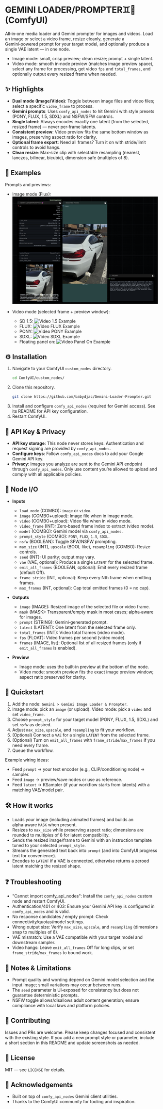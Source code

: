 
# GEMINI LOADER/PROMPTER♊︎🔮 (ComfyUI)

All‑in‑one media loader and Gemini prompter for images and videos. Load an image or select a video frame, resize cleanly, generate a Gemini‑powered prompt for your target model, and optionally produce a single VAE latent — in one node.

- Image mode: small, crisp preview; clean resize; prompt + single latent.
- Video mode: smooth in‑node preview (matches image preview space), select any frame for processing, get video `fps` and `total_frames`, and optionally output every resized frame when needed.

## ✨ Highlights

- **Dual mode (Image/Video)**: Toggle between image files and video files; select a specific `video_frame` to process.
- **Gemini prompts**: Uses `comfy_api_nodes` to hit Gemini with style presets (PONY, FLUX, 1.5, SDXL) and NSFW/SFW controls.
- **Single latent**: Always encodes exactly one latent (from the selected, resized frame) — never per‑frame latents.
- **Consistent preview**: Video preview fits the same bottom window as images, preserving aspect ratio for clarity.
- **Optional frame export**: Need all frames? Turn it on with stride/limit controls to avoid hangs.
- **Clean resize**: Max‑size clip with selectable resampling (nearest, lanczos, bilinear, bicubic), dimension‑safe (multiples of 8).

## 📸 Examples

Prompts and previews:

- Image mode (Flux): ![Image Flux Example](IMAGEFLUXEXAMPLE.png)

- Video mode (selected frame + preview window):
  - SD 1.5: ![Video 1.5 Example](VIDEO1.5EXAMPLE.png)
  - FLUX: ![Video FLUX Example](VIDEOFLUXEXAMPLE.png)
  - PONY: ![Video PONY Example](VIDEOPONYEXAMPLE.png)
  - SDXL: ![Video SDXL Example](VIDEOSDXLEXAMPLE.png)
  - Floating panel on: ![Video Panel On Example](VIDEO%20PANELONEXAMPLE.png)

## ⚙️ Installation

1. Navigate to your ComfyUI `custom_nodes` directory.
   ```bash
   cd ComfyUI/custom_nodes/
   ```
2. Clone this repository.
   ```bash
   git clone https://github.com/babydjac/Gemini-Loader-Prompter.git
   ```
3. Install and configure `comfy_api_nodes` (required for Gemini access). See its README for API key configuration.
4. Restart ComfyUI.

## 🔑 API Key & Privacy

- **API key storage**: This node never stores keys. Authentication and request signing are provided by `comfy_api_nodes`.
- **Configure keys**: Follow `comfy_api_nodes` docs to add your Google Gemini API key.
- **Privacy**: Images you analyze are sent to the Gemini API endpoint through `comfy_api_nodes`. Only use content you’re allowed to upload and comply with all applicable policies.

## 🧩 Node I/O

- **Inputs**
  - `load_mode` (COMBO): `image` or `video`.
  - `image` (COMBO+upload): Image file when in image mode.
  - `video` (COMBO+upload): Video file when in video mode.
  - `video_frame` (INT): Zero‑based frame index to extract (video mode).
  - `model` (COMBO): Gemini model via `comfy_api_nodes`.
  - `prompt_style` (COMBO): `PONY`, `FLUX`, `1.5`, `SDXL`.
  - `nsfw` (BOOLEAN): Toggle SFW/NSFW prompting.
  - `max_size` (INT), `upscale` (BOOL‑like), `resampling` (COMBO): Resize controls.
  - `seed` (INT): UI parity; output may vary.
  - `vae` (VAE, optional): Produce a single `LATENT` for the selected frame.
  - `emit_all_frames` (BOOLEAN, optional): Emit every resized frame (default Off).
  - `frame_stride` (INT, optional): Keep every Nth frame when emitting frames.
  - `max_frames` (INT, optional): Cap total emitted frames (0 = no cap).

- **Outputs**
  - `image` (IMAGE): Resized image of the selected file or video frame.
  - `mask` (MASK): Transparent/empty mask in most cases; alpha‑aware for images.
  - `prompt` (STRING): Gemini‑generated prompt.
  - `latent` (LATENT): One latent from the selected frame only.
  - `total_frames` (INT): Video total frames (video mode).
  - `fps` (FLOAT): Video frames per second (video mode).
  - `frames` (IMAGE, list): Optional list of all resized frames (only if `emit_all_frames` is enabled).

- **Preview**
  - Image mode: uses the built‑in preview at the bottom of the node.
  - Video mode: smooth preview fits the exact image preview window; aspect ratio preserved for clarity.

## 🚀 Quickstart

1. Add the node: `Gemini > Gemini Image Loader & Prompter`.
2. Image mode: pick an `image` (or upload). Video mode: pick a `video` and set `video_frame`.
3. Choose `prompt_style` for your target model (PONY, FLUX, 1.5, SDXL) and set `nsfw` as desired.
4. Adjust `max_size`, `upscale`, and `resampling` to fit your workflow.
5. (Optional) Connect a `VAE` for a single `LATENT` from the selected frame.
6. (Optional) Turn on `emit_all_frames` with `frame_stride`/`max_frames` if you need every frame.
7. Queue the workflow.

Example wiring ideas:
- Feed `prompt` → your text encoder (e.g., CLIP/conditioning node) → sampler.
- Feed `image` → preview/save nodes or use as reference.
- Feed `latent` → KSampler (if your workflow starts from latents) with a matching VAE/model pair.

## 🛠️ How it works

- Loads your image (including animated frames) and builds an alpha‑aware `MASK` when present.
- Resizes to `max_size` while preserving aspect ratio; dimensions are rounded to multiples of 8 for latent compatibility.
- Sends the resized image/frame to Gemini with an instruction template tuned to your selected `prompt_style`.
- Streams the generated text back into `prompt` (and into ComfyUI progress text for convenience).
- Encodes to `LATENT` if a VAE is connected, otherwise returns a zeroed latent matching the resized shape.

## ❓ Troubleshooting

- "Cannot import comfy_api_nodes": Install the `comfy_api_nodes` custom node and restart ComfyUI.
- Authentication/401 or 403: Ensure your Gemini API key is configured in `comfy_api_nodes` and is valid.
- No response candidates / empty prompt: Check connectivity/quotas/model settings.
- Wrong output size: Verify `max_size`, `upscale`, and `resampling` (dimensions snap to multiples of 8).
- VAE mismatch: Use a VAE compatible with your target model and downstream sampler.
- Video hangs: Leave `emit_all_frames` Off for long clips, or set `frame_stride`/`max_frames` to bound work.

## 🧪 Notes & Limitations

- Prompt quality and wording depend on Gemini model selection and the input image; small variations may occur between runs.
- The `seed` parameter is UI‑exposed for consistency but does not guarantee deterministic prompts.
- NSFW toggle allows/disallows adult content generation; ensure compliance with local laws and platform policies.

## 🤝 Contributing

Issues and PRs are welcome. Please keep changes focused and consistent with the existing style. If you add a new prompt style or parameter, include a short section in this README and update screenshots as needed.

## 📄 License

MIT — see `LICENSE` for details.

## 🙏 Acknowledgements

- Built on top of `comfy_api_nodes` Gemini client utilities.
- Thanks to the ComfyUI community for tooling and inspiration.
